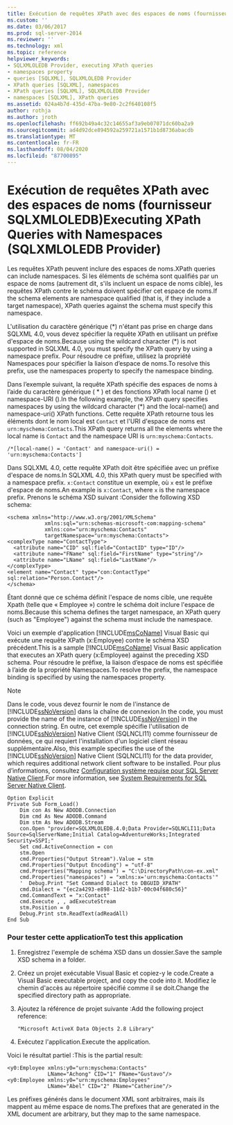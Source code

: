 ```yaml
---
title: Exécution de requêtes XPath avec des espaces de noms (fournisseur SQLXMLOLEDB) | Microsoft Docs
ms.custom: ''
ms.date: 03/06/2017
ms.prod: sql-server-2014
ms.reviewer: ''
ms.technology: xml
ms.topic: reference
helpviewer_keywords:
- SQLXMLOLEDB Provider, executing XPath queries
- namespaces property
- queries [SQLXML], SQLXMLOLEDB Provider
- XPath queries [SQLXML], namespaces
- XPath queries [SQLXML], SQLXMLOLEDB Provider
- namespaces [SQLXML], XPath queries
ms.assetid: 024a4b7d-435d-47ba-9e80-2c2f640108f5
author: rothja
ms.author: jroth
ms.openlocfilehash: ff692b49a4c32c14655af3a9eb07071dc60ba2a9
ms.sourcegitcommit: ad4d92dce894592a259721a1571b1d8736abacdb
ms.translationtype: MT
ms.contentlocale: fr-FR
ms.lasthandoff: 08/04/2020
ms.locfileid: "87700895"
---
```

# <a name="executing-xpath-queries-with-namespaces-sqlxmloledb-provider"></a><span data-ttu-id="59110-102">Exécution de requêtes XPath avec des espaces de noms (fournisseur SQLXMLOLEDB)</span><span class="sxs-lookup"><span data-stu-id="59110-102">Executing XPath Queries with Namespaces (SQLXMLOLEDB Provider)</span></span>
  <span data-ttu-id="59110-103">Les requêtes XPath peuvent inclure des espaces de noms.</span><span class="sxs-lookup"><span data-stu-id="59110-103">XPath queries can include namespaces.</span></span> <span data-ttu-id="59110-104">Si les éléments de schéma sont qualifiés par un espace de noms (autrement dit, s'ils incluent un espace de noms cible), les requêtes XPath contre le schéma doivent spécifier cet espace de noms.</span><span class="sxs-lookup"><span data-stu-id="59110-104">If the schema elements are namespace qualified (that is, if they include a target namespace), XPath queries against the schema must specify this namespace.</span></span>  
  
 <span data-ttu-id="59110-105">L'utilisation du caractère générique (\*) n'étant pas prise en charge dans SQLXML 4.0, vous devez spécifier la requête XPath en utilisant un préfixe d'espace de noms.</span><span class="sxs-lookup"><span data-stu-id="59110-105">Because using the wildcard character (\*) is not supported in SQLXML 4.0, you must specify the XPath query by using a namespace prefix.</span></span> <span data-ttu-id="59110-106">Pour résoudre ce préfixe, utilisez la propriété Namespaces pour spécifier la liaison d’espace de noms.</span><span class="sxs-lookup"><span data-stu-id="59110-106">To resolve this prefix, use the namespaces property to specify the namespace binding.</span></span>  
  
 <span data-ttu-id="59110-107">Dans l’exemple suivant, la requête XPath spécifie des espaces de noms à l’aide du caractère générique ( \* ) et des fonctions XPath local name () et namespace-URI ().</span><span class="sxs-lookup"><span data-stu-id="59110-107">In the following example, the XPath query specifies namespaces by using the wildcard character (\*) and the local-name() and namespace-uri() XPath functions.</span></span> <span data-ttu-id="59110-108">Cette requête XPath retourne tous les éléments dont le nom local est `Contact` et l'URI d'espace de noms est `urn:myschema:Contacts`.</span><span class="sxs-lookup"><span data-stu-id="59110-108">This XPath query returns all the elements where the local name is `Contact` and the namespace URI is `urn:myschema:Contacts`.</span></span>  
  
```  
/*[local-name() = 'Contact' and namespace-uri() = 'urn:myschema:Contacts']  
```  
  
 <span data-ttu-id="59110-109">Dans SQLXML 4.0, cette requête XPath doit être spécifiée avec un préfixe d'espace de noms.</span><span class="sxs-lookup"><span data-stu-id="59110-109">In SQLXML 4.0, this XPath query must be specified with a namespace prefix.</span></span> <span data-ttu-id="59110-110">`x:Contact` constitue un exemple, où `x` est le préfixe d'espace de noms.</span><span class="sxs-lookup"><span data-stu-id="59110-110">An example is `x:Contact`, where `x` is the namespace prefix.</span></span> <span data-ttu-id="59110-111">Prenons le schéma XSD suivant :</span><span class="sxs-lookup"><span data-stu-id="59110-111">Consider the following XSD schema:</span></span>  
  
```  
<schema xmlns="http://www.w3.org/2001/XMLSchema"  
            xmlns:sql="urn:schemas-microsoft-com:mapping-schema"  
            xmlns:con="urn:myschema:Contacts"  
            targetNamespace="urn:myschema:Contacts">  
<complexType name="ContactType">  
  <attribute name="CID" sql:field="ContactID" type="ID"/>  
  <attribute name="FName" sql:field="FirstName" type="string"/>  
  <attribute name="LName" sql:field="LastName"/>   
</complexType>  
<element name="Contact" type="con:ContactType" sql:relation="Person.Contact"/>  
</schema>  
```  
  
 <span data-ttu-id="59110-112">Étant donné que ce schéma définit l'espace de noms cible, une requête Xpath (telle que « Employee ») contre le schéma doit inclure l'espace de noms.</span><span class="sxs-lookup"><span data-stu-id="59110-112">Because this schema defines the target namespace, an XPath query (such as "Employee") against the schema must include the namespace.</span></span>  
  
 <span data-ttu-id="59110-113">Voici un exemple d'application [!INCLUDE[msCoName](../../../includes/msconame-md.md)] Visual Basic qui exécute une requête XPath (x:Employee) contre le schéma XSD précédent.</span><span class="sxs-lookup"><span data-stu-id="59110-113">This is a sample [!INCLUDE[msCoName](../../../includes/msconame-md.md)] Visual Basic application that executes an XPath query (x:Employee) against the preceding XSD schema.</span></span> <span data-ttu-id="59110-114">Pour résoudre le préfixe, la liaison d’espace de noms est spécifiée à l’aide de la propriété Namespaces.</span><span class="sxs-lookup"><span data-stu-id="59110-114">To resolve the prefix, the namespace binding is specified by using the namespaces property.</span></span>  
  
> [!NOTE]  
>  <span data-ttu-id="59110-115">Dans le code, vous devez fournir le nom de l'instance de [!INCLUDE[ssNoVersion](../../../includes/ssnoversion-md.md)] dans la chaîne de connexion.</span><span class="sxs-lookup"><span data-stu-id="59110-115">In the code, you must provide the name of the instance of [!INCLUDE[ssNoVersion](../../../includes/ssnoversion-md.md)] in the connection string.</span></span> <span data-ttu-id="59110-116">En outre, cet exemple spécifie l'utilisation de [!INCLUDE[ssNoVersion](../../../includes/ssnoversion-md.md)] Native Client (SQLNCLI11) comme fournisseur de données, ce qui requiert l'installation d'un logiciel client réseau supplémentaire.</span><span class="sxs-lookup"><span data-stu-id="59110-116">Also, this example specifies the use of the [!INCLUDE[ssNoVersion](../../../includes/ssnoversion-md.md)] Native Client (SQLNCLI11) for the data provider, which requires additional network client software to be installed.</span></span> <span data-ttu-id="59110-117">Pour plus d’informations, consultez [Configuration système requise pour SQL Server Native Client](../../native-client/system-requirements-for-sql-server-native-client.md).</span><span class="sxs-lookup"><span data-stu-id="59110-117">For more information, see [System Requirements for SQL Server Native Client](../../native-client/system-requirements-for-sql-server-native-client.md).</span></span>  
  
```  
Option Explicit  
Private Sub Form_Load()  
    Dim con As New ADODB.Connection  
    Dim cmd As New ADODB.Command  
    Dim stm As New ADODB.Stream  
    con.Open "provider=SQLXMLOLEDB.4.0;Data Provider=SQLNCLI11;Data Source=SqlServerName;Initial Catalog=AdventureWorks;Integrated Security=SSPI;"  
    Set cmd.ActiveConnection = con  
    stm.Open  
    cmd.Properties("Output Stream").Value = stm  
    cmd.Properties("Output Encoding") = "utf-8"  
    cmd.Properties("Mapping schema") = "C:\DirectoryPath\con-ex.xml"  
    cmd.Properties("namespaces") = "xmlns:x='urn:myschema:Contacts'"  
    '  Debug.Print "Set Command Dialect to DBGUID_XPATH"  
    cmd.Dialect = "{ec2a4293-e898-11d2-b1b7-00c04f680c56}"  
    cmd.CommandText = "x:Contact"  
    cmd.Execute , , adExecuteStream   
    stm.Position = 0  
    Debug.Print stm.ReadText(adReadAll)  
End Sub  
```  
  
### <a name="to-test-this-application"></a><span data-ttu-id="59110-118">Pour tester cette application</span><span class="sxs-lookup"><span data-stu-id="59110-118">To test this application</span></span>  
  
1.  <span data-ttu-id="59110-119">Enregistrez l'exemple de schéma XSD dans un dossier.</span><span class="sxs-lookup"><span data-stu-id="59110-119">Save the sample XSD schema in a folder.</span></span>  
  
2.  <span data-ttu-id="59110-120">Créez un projet exécutable Visual Basic et copiez-y le code.</span><span class="sxs-lookup"><span data-stu-id="59110-120">Create a Visual Basic executable project, and copy the code into it.</span></span> <span data-ttu-id="59110-121">Modifiez le chemin d'accès au répertoire spécifié comme il se doit.</span><span class="sxs-lookup"><span data-stu-id="59110-121">Change the specified directory path as appropriate.</span></span>  
  
3.  <span data-ttu-id="59110-122">Ajoutez la référence de projet suivante :</span><span class="sxs-lookup"><span data-stu-id="59110-122">Add the following project reference:</span></span>  
  
    ```  
    "Microsoft ActiveX Data Objects 2.8 Library"  
    ```  
  
4.  <span data-ttu-id="59110-123">Exécutez l'application.</span><span class="sxs-lookup"><span data-stu-id="59110-123">Execute the application.</span></span>  
  
 <span data-ttu-id="59110-124">Voici le résultat partiel :</span><span class="sxs-lookup"><span data-stu-id="59110-124">This is the partial result:</span></span>  
  
```  
<y0:Employee xmlns:y0="urn:myschema:Contacts"   
             LName="Achong" CID="1" FName="Gustavo"/>  
<y0:Employee xmlns:y0="urn:myschema:Employees"   
             LName="Abel" CID="2" FName="Catherine"/>  
```  
  
 <span data-ttu-id="59110-125">Les préfixes générés dans le document XML sont arbitraires, mais ils mappent au même espace de noms.</span><span class="sxs-lookup"><span data-stu-id="59110-125">The prefixes that are generated in the XML document are arbitrary, but they map to the same namespace.</span></span>  
  
  

